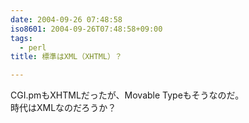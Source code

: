 ```yaml
---
date: 2004-09-26 07:48:58
iso8601: 2004-09-26T07:48:58+09:00
tags:
  - perl
title: 標準はXML（XHTML）？

---
```


<div class="entry-body">
                                 <p>CGI.pmもXHTMLだったが、Movable Typeもそうなのだ。<br />
時代はXMLなのだろうか？</p>
                              </div>    	